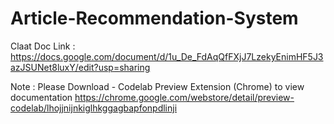 # Article-Recommendation-System

Claat Doc Link : https://docs.google.com/document/d/1u_De_FdAqQfFXjJ7LzekyEnimHF5J3azJSUNet8luxY/edit?usp=sharing

Note : Please Download - Codelab Preview Extension (Chrome) to view documentation https://chrome.google.com/webstore/detail/preview-codelab/lhojjnijnkiglhkggagbapfonpdlinji
